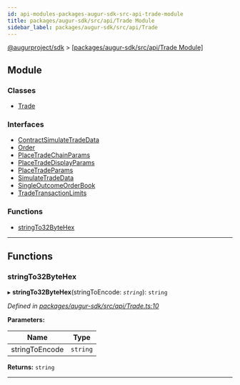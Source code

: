 ```yaml
---
id: api-modules-packages-augur-sdk-src-api-trade-module
title: packages/augur-sdk/src/api/Trade Module
sidebar_label: packages/augur-sdk/src/api/Trade
---
```


[@augurproject/sdk](api-readme.md) > [[packages/augur-sdk/src/api/Trade Module]](api-modules-packages-augur-sdk-src-api-trade-module.md)

## Module

### Classes

* [Trade](api-classes-packages-augur-sdk-src-api-trade-trade.md)

### Interfaces

* [ContractSimulateTradeData](api-interfaces-packages-augur-sdk-src-api-trade-contractsimulatetradedata.md)
* [Order](api-interfaces-packages-augur-sdk-src-api-trade-order.md)
* [PlaceTradeChainParams](api-interfaces-packages-augur-sdk-src-api-trade-placetradechainparams.md)
* [PlaceTradeDisplayParams](api-interfaces-packages-augur-sdk-src-api-trade-placetradedisplayparams.md)
* [PlaceTradeParams](api-interfaces-packages-augur-sdk-src-api-trade-placetradeparams.md)
* [SimulateTradeData](api-interfaces-packages-augur-sdk-src-api-trade-simulatetradedata.md)
* [SingleOutcomeOrderBook](api-interfaces-packages-augur-sdk-src-api-trade-singleoutcomeorderbook.md)
* [TradeTransactionLimits](api-interfaces-packages-augur-sdk-src-api-trade-tradetransactionlimits.md)

### Functions

* [stringTo32ByteHex](api-modules-packages-augur-sdk-src-api-trade-module.md#stringto32bytehex)

---

## Functions

<a id="stringto32bytehex"></a>

###  stringTo32ByteHex

▸ **stringTo32ByteHex**(stringToEncode: *`string`*): `string`

*Defined in [packages/augur-sdk/src/api/Trade.ts:10](https://github.com/AugurProject/augur/blob/27cf7214d2/packages/augur-sdk/src/api/Trade.ts#L10)*

**Parameters:**

| Name | Type |
| ------ | ------ |
| stringToEncode | `string` |

**Returns:** `string`

___

